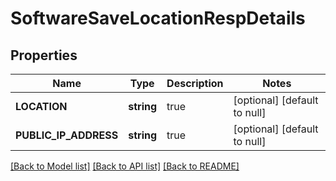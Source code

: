 # SoftwareSaveLocationRespDetails

## Properties
Name | Type | Description | Notes
------------ | ------------- | ------------- | -------------
**LOCATION** | **string** | true | [optional] [default to null]
**PUBLIC_IP_ADDRESS** | **string** | true | [optional] [default to null]

[[Back to Model list]](../README.md#documentation-for-models) [[Back to API list]](../README.md#documentation-for-api-endpoints) [[Back to README]](../README.md)

